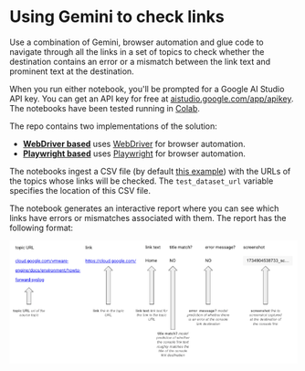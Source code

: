 # Using Gemini to check links

Use a combination of Gemini, browser automation and glue code to navigate through all the links in a set of topics to check whether the destination contains an error or a mismatch between the link text and prominent text at the destination. 

When you run either notebook, you'll be prompted for a Google AI Studio API key. You can get an API key for free at [aistudio.google.com/app/apikey](https://aistudio.google.com/app/apikey). The notebooks have been tested running in [Colab](https://colab.research.google.com).

The repo contains two implementations of the solution:
* [**WebDriver based**](https://github.com/markbpryan/using_gemini_to_check_links/blob/main/using_gemini_to_check_links.ipynb) uses [WebDriver](https://www.selenium.dev/documentation/webdriver/) for browser automation.
* [**Playwright based**](https://github.com/markbpryan/using_gemini_to_check_links/blob/main/using_gemini_to_check_links_pw.ipynb) uses [Playwright](https://playwright.dev/) for browser automation.

The notebooks ingest a CSV file (by default [this example](https://github.com/markbpryan/using_gemini_to_check_links/blob/main/input_urls.csv)) with the URLs of the topics whose links will be checked. The `test_dataset_url` variable specifies the location of this CSV file.

The notebook generates an interactive report where you can see which links have errors or mismatches associated with them. The report has the following format:

![Report](https://raw.githubusercontent.com/markbpryan/using_gemini_to_check_links/refs/heads/main/output_report.png)


